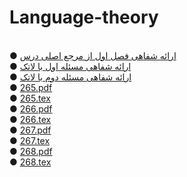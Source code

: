 # Language-theory
<br>
●  <a href="https://aparat.com/v/62KSL">ارائه شفاهی فصل اول از مرجع اصلی درس</a>
<br>
●  <a href="https://github.com/rezvaneh77/Language-theory/blob/main/msl1.rar">ارائه شفاهی مسئله اول با لاتک</a>
<br>
●  <a href="https://github.com/rezvaneh77/Language-theory/blob/main/msl2.rar">ارائه شفاهی مسئله دوم با لاتک</a>
<br>
●  <a href="https://github.com/rezvaneh77/PNU_3991_AR/blob/main/Theory-of-Languages-and-Machines/265.pdf">265.pdf</a>
<br>
●  <a href="https://github.com/rezvaneh77/PNU_3991_AR/blob/main/Theory-of-Languages-and-Machines/265.tex">265.tex</a>
<br>
●  <a href="https://github.com/rezvaneh77/PNU_3991_AR/blob/main/Theory-of-Languages-and-Machines/266.pdf">266.pdf</a>
<br>
●  <a href="https://github.com/rezvaneh77/PNU_3991_AR/blob/main/Theory-of-Languages-and-Machines/266.tex">266.tex</a>
<br>
●  <a href="https://github.com/rezvaneh77/PNU_3991_AR/blob/main/Theory-of-Languages-and-Machines/267.pdf">267.pdf</a>
<br>
●  <a href="https://github.com/rezvaneh77/PNU_3991_AR/blob/main/Theory-of-Languages-and-Machines/267.tex">267.tex</a>
<br>
●  <a href="https://github.com/rezvaneh77/PNU_3991_AR/blob/main/Theory-of-Languages-and-Machines/268.pdf">268.pdf</a>
<br>
●  <a href="https://github.com/rezvaneh77/PNU_3991_AR/blob/main/Theory-of-Languages-and-Machines/268.tex">268.tex</a>


